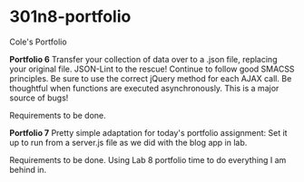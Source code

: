 # 301n8-portfolio
Cole's Portfolio

**Portfolio 6**
Transfer your collection of data over to a .json file, replacing your original file.
JSON-Lint to the rescue!
Continue to follow good SMACSS principles.
Be sure to use the correct jQuery method for each AJAX call.
Be thoughtful when functions are executed asynchronously. This is a major source of bugs!

Requirements to be done.


**Portfolio 7**
Pretty simple adaptation for today's portfolio assignment: Set it up to run from a server.js file as we did with the blog app in lab.

Requirements to be done. Using Lab 8 portfolio time to do everything I am behind in.
